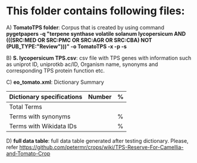 # This folder contains following files:

A) **TomatoTPS folder**: Corpus that is created by using command **pygetpapers -q "terpene synthase volatile solanum lycopersicum AND (((SRC:MED OR SRC:PMC OR SRC:AGR OR SRC:CBA) NOT (PUB_TYPE:"Review")))" -o TomatoTPS -x -p -s**

B) **S. lycopersicum TPS.csv**: csv file with TPS genes with information such as uniprot ID, uniprotkb ac/ID, Organism name, synonyms and corresponding TPS protein function etc.

C) **eo_tomato.xml**: Dictionary Summary

| Dictionary specifications |Number |% |
   | --- | --- | --- |
   |Total Terms | | |
   |Terms with synonyms | |  % |
   |Terms with Wikidata IDs|  |  % |

D) **full data table**: full data table generated after testing dictionary. Please, refer https://github.com/petermr/crops/wiki/TPS-Reserve-For-Camellia-and-Tomato-Crop
